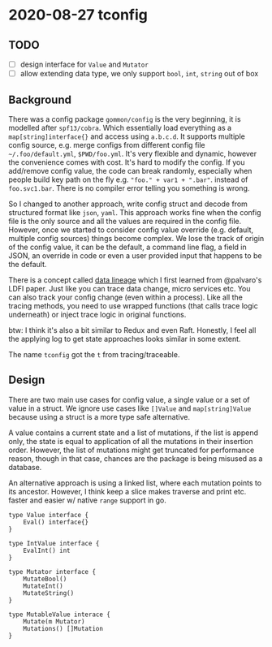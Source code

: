 # 2020-08-27 tconfig

## TODO

- [ ] design interface for `Value` and `Mutator`
- [ ] allow extending data type, we only support `bool`, `int`, `string` out of box

## Background

There was a config package `gommon/config` is the very beginning, it is modelled after `spf13/cobra`.
Which essentially load everything as a `map[string]interface{}` and access using `a.b.c.d`.
It supports multiple config source, e.g. merge configs from different config file `~/.foo/default.yml`, `$PWD/foo.yml`.
It's very flexible and dynamic, however the convenience comes with cost. It's hard to modify the config.
If you add/remove config value, the code can break randomly, especially when people build key path on the fly
e.g. `"foo." + var1 + ".bar"`.  instead of `foo.svc1.bar`. There is no compiler error telling you something is wrong.

So I changed to another approach, write config struct and decode from structured format like `json`, `yaml`.
This approach works fine when the config file is the only source and all the values are required in the config file.
However, once we started to consider config value override (e.g. default, multiple config sources) things become complex.
We lose the track of origin of the config value, it can be the default, a command line flag, a field in JSON,
an override in code or even a user provided input that happens to be the default.

There is a concept called [data lineage](https://en.wikipedia.org/wiki/Data_lineage) which I first learned from @palvaro's
LDFI paper. Just like you can trace data change, micro services etc. You can also track your config change (even within a process).
Like all the tracing methods, you need to use wrapped functions (that calls trace logic underneath) 
or inject trace logic in original functions.

btw: I think it's also a bit similar to Redux and even Raft. Honestly, I feel all the applying log to get state approaches
looks similar in some extent. 

The name `tconfig` got the `t` from tracing/traceable.

## Design

There are two main use cases for config value, a single value or a set of value in a struct.
We ignore use cases like `[]Value` and `map[string]Value` because using a struct is a more type safe alternative.

A value contains a current state and a list of mutations, if the list is append only, the state is equal to
application of all the mutations in their insertion order. However, the list of mutations might get truncated
for performance reason, though in that case, chances are the package is being misused as a database.

An alternative approach is using a linked list, where each mutation points to its ancestor.
However, I think keep a slice makes traverse and print etc. faster and easier w/ native `range` support in go.

```
type Value interface {
    Eval() interface{}
}

type IntValue interface {
    EvalInt() int
}

type Mutator interface {
    MutateBool()
    MutateInt()
    MutateString()
}

type MutableValue interace {
    Mutate(m Mutator)
    Mutations() []Mutation
}
```
